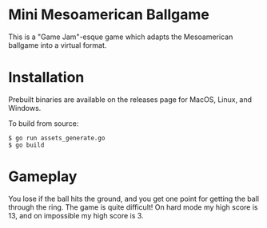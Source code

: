 # Mini Mesoamerican Ballgame

This is a "Game Jam"-esque game which adapts the Mesoamerican ballgame into a
virtual format.

# Installation

Prebuilt binaries are available on the releases page for MacOS, Linux, and
Windows.

To build from source:

```
$ go run assets_generate.go
$ go build
```

# Gameplay

You lose if the ball hits the ground, and you get one point for getting the
ball through the ring.  The game is quite difficult! On hard mode my high score
is 13, and on impossible my high score is 3.
